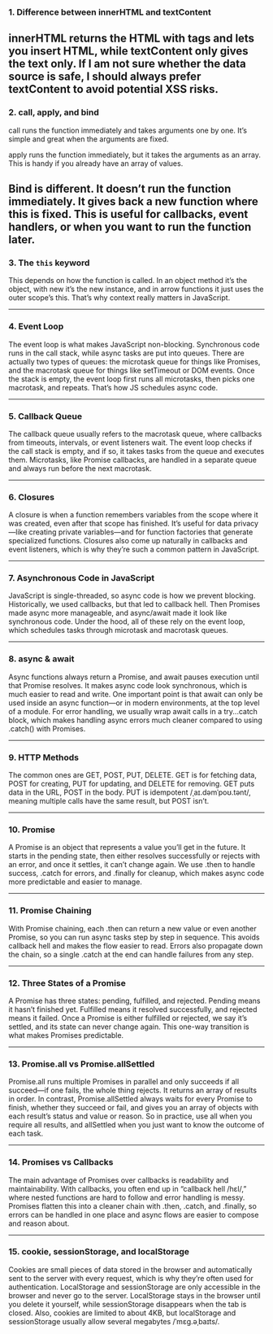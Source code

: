 ### 1. Difference between innerHTML and textContent

innerHTML returns the HTML with tags and lets you insert HTML, while textContent only gives the text only. If I am not sure whether the data source is safe, I should always prefer textContent to avoid potential XSS risks.
---

### 2. call, apply, and bind

call runs the function immediately and takes arguments one by one. It’s simple and great when the arguments are fixed.

apply runs the function immediately, but it takes the arguments as an array. This is handy if you already have an array of values.

Bind is different. It doesn’t run the function immediately. It gives back a new function where this is fixed. This is useful for callbacks, event handlers, or when you want to run the function later.
---

### 3. The `this` keyword

This depends on how the function is called. In an object method it’s the object, with new it’s the new instance, and in arrow functions it just uses the outer scope’s this. That’s why context really matters in JavaScript.

---

### 4. Event Loop

The event loop is what makes JavaScript non-blocking. Synchronous code runs in the call stack, while async tasks are put into queues. There are actually two types of queues: the microtask queue for things like Promises, and the macrotask queue for things like setTimeout or DOM events. Once the stack is empty, the event loop first runs all microtasks, then picks one macrotask, and repeats. That’s how JS schedules async code.

---

### 5. Callback Queue

The callback queue usually refers to the macrotask queue, where callbacks from timeouts, intervals, or event listeners wait. The event loop checks if the call stack is empty, and if so, it takes tasks from the queue and executes them. Microtasks, like Promise callbacks, are handled in a separate queue and always run before the next macrotask.

---

### 6. Closures

A closure is when a function remembers variables from the scope where it was created, even after that scope has finished. It’s useful for data privacy—like creating private variables—and for function factories that generate specialized functions. Closures also come up naturally in callbacks and event listeners, which is why they’re such a common pattern in JavaScript.

---

### 7. Asynchronous Code in JavaScript

JavaScript is single-threaded, so async code is how we prevent blocking. Historically, we used callbacks, but that led to callback hell. Then Promises made async more manageable, and async/await made it look like synchronous code. Under the hood, all of these rely on the event loop, which schedules tasks through microtask and macrotask queues.

---

### 8. async & await

Async functions always return a Promise, and await pauses execution until that Promise resolves. It makes async code look synchronous, which is much easier to read and write. One important point is that await can only be used inside an async function—or in modern environments, at the top level of a module. For error handling, we usually wrap await calls in a try...catch block, which makes handling async errors much cleaner compared to using .catch() with Promises.

---

### 9. HTTP Methods

The common ones are GET, POST, PUT, DELETE. GET is for fetching data, POST for creating, PUT for updating, and DELETE for removing. GET puts data in the URL, POST in the body. PUT is idempotent /ˌaɪ.dəmˈpoʊ.tənt/, meaning multiple calls have the same result, but POST isn’t.

---

### 10. Promise

A Promise is an object that represents a value you’ll get in the future. It starts in the pending state, then either resolves successfully or rejects with an error, and once it settles, it can’t change again. We use .then to handle success, .catch for errors, and .finally for cleanup, which makes async code more predictable and easier to manage.

---

### 11. Promise Chaining

With Promise chaining, each .then can return a new value or even another Promise, so you can run async tasks step by step in sequence. This avoids callback hell and makes the flow easier to read. Errors also propagate down the chain, so a single .catch at the end can handle failures from any step.

---

### 12. Three States of a Promise

A Promise has three states: pending, fulfilled, and rejected. Pending means it hasn’t finished yet. Fulfilled means it resolved successfully, and rejected means it failed. Once a Promise is either fulfilled or rejected, we say it’s settled, and its state can never change again. This one-way transition is what makes Promises predictable.

---

### 13. Promise.all vs Promise.allSettled

Promise.all runs multiple Promises in parallel and only succeeds if all succeed—if one fails, the whole thing rejects. It returns an array of results in order. In contrast, Promise.allSettled always waits for every Promise to finish, whether they succeed or fail, and gives you an array of objects with each result’s status and value or reason. So in practice, use all when you require all results, and allSettled when you just want to know the outcome of each task.

---

### 14. Promises vs Callbacks

The main advantage of Promises over callbacks is readability and maintainability. With callbacks, you often end up in “callback hell /hɛl/,” where nested functions are hard to follow and error handling is messy. Promises flatten this into a cleaner chain with .then, .catch, and .finally, so errors can be handled in one place and async flows are easier to compose and reason about.

---

### 15. cookie, sessionStorage, and localStorage

Cookies are small pieces of data stored in the browser and automatically sent to the server with every request, which is why they’re often used for authentication. LocalStorage and sessionStorage are only accessible in the browser and never go to the server. LocalStorage stays in the browser until you delete it yourself, while sessionStorage disappears when the tab is closed. Also, cookies are limited to about 4KB, but localStorage and sessionStorage usually allow several megabytes /ˈmɛɡ.əˌbaɪts/.